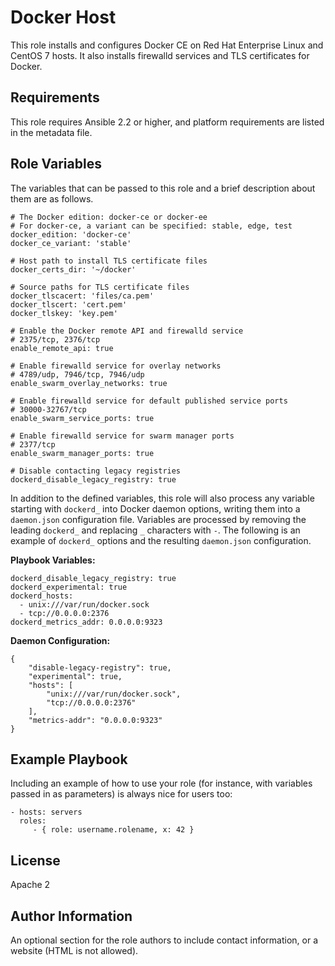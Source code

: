 # Docker Host

This role installs and configures Docker CE on Red Hat Enterprise Linux and CentOS 7 hosts. It also installs firewalld services and TLS certificates for Docker.

## Requirements

This role requires Ansible 2.2 or higher, and platform requirements are listed in the metadata file.

## Role Variables

The variables that can be passed to this role and a brief description about them are as follows.

    # The Docker edition: docker-ce or docker-ee
    # For docker-ce, a variant can be specified: stable, edge, test
    docker_edition: 'docker-ce'
    docker_ce_variant: 'stable'

    # Host path to install TLS certificate files
    docker_certs_dir: '~/docker'

    # Source paths for TLS certificate files
    docker_tlscacert: 'files/ca.pem'
    docker_tlscert: 'cert.pem'
    docker_tlskey: 'key.pem'

    # Enable the Docker remote API and firewalld service
    # 2375/tcp, 2376/tcp
    enable_remote_api: true

    # Enable firewalld service for overlay networks
    # 4789/udp, 7946/tcp, 7946/udp
    enable_swarm_overlay_networks: true

    # Enable firewalld service for default published service ports
    # 30000-32767/tcp
    enable_swarm_service_ports: true

    # Enable firewalld service for swarm manager ports
    # 2377/tcp
    enable_swarm_manager_ports: true

    # Disable contacting legacy registries
    dockerd_disable_legacy_registry: true

In addition to the defined variables, this role will also process any variable starting with `dockerd_` into Docker daemon options, writing them into a `daemon.json` configuration file. Variables are processed by removing the leading `dockerd_` and replacing `_` characters with `-`. The following is an example of `dockerd_` options and the resulting `daemon.json` configuration.

**Playbook Variables:**

    dockerd_disable_legacy_registry: true
    dockerd_experimental: true
    dockerd_hosts:
      - unix:///var/run/docker.sock
      - tcp://0.0.0.0:2376
    dockerd_metrics_addr: 0.0.0.0:9323

**Daemon Configuration:**

    {
        "disable-legacy-registry": true,
        "experimental": true,
        "hosts": [
            "unix:///var/run/docker.sock",
            "tcp://0.0.0.0:2376"
        ],
        "metrics-addr": "0.0.0.0:9323"
    }

## Example Playbook

Including an example of how to use your role (for instance, with variables passed in as parameters) is always nice for users too:

    - hosts: servers
      roles:
         - { role: username.rolename, x: 42 }

## License

Apache 2

## Author Information

An optional section for the role authors to include contact information, or a website (HTML is not allowed).

